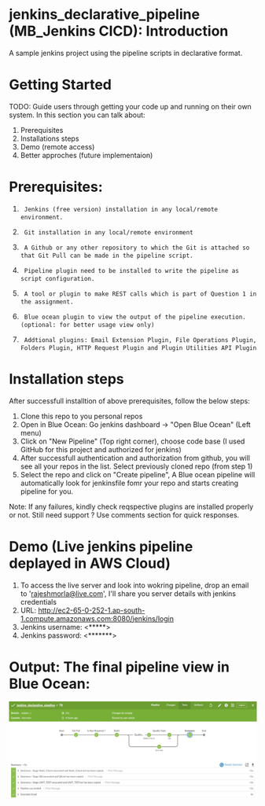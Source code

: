 # jenkins_declarative_pipeline (MB_Jenkins CICD): Introduction
A sample jenkins project using the pipeline scripts in declarative format.

# Getting Started
TODO: Guide users through getting your code up and running on their own system. In this section you can talk about:
1.	Prerequisites
2.	Installations steps
3.	Demo (remote access)
4.	Better approches (future implementaion)

# Prerequisites:

1.      Jenkins (free version) installation in any local/remote environment.

2.      Git installation in any local/remote environment

3.      A Github or any other repository to which the Git is attached so that Git Pull can be made in the pipeline script.

4.      Pipeline plugin need to be installed to write the pipeline as script configuration.

5.      A tool or plugin to make REST calls which is part of Question 1 in the assignment.

6.      Blue ocean plugin to view the output of the pipeline execution. (optional: for better usage view only)

7.      Addtional plugins: Email Extension Plugin, File Operations Plugin, Folders Plugin, HTTP Request Plugin and Plugin Utilities API Plugin


# Installation steps
After successfull installtion of above prerequisites, follow the below steps:
1. Clone this repo to you personal repos
2. Open in Blue Ocean: Go jenkins dashboard -> "Open Blue Ocean" (Left menu)
3. Click on "New Pipeline" (Top right corner), choose code base (I used GitHub for this project and authorized for jenkins)
4. After successfull authentication and authorization from github, you will see all your repos in the list. Select previously cloned repo (from step 1)
5. Select the repo and click on "Create pipeline", A Blue ocean pipeline will automatically look for jenkinsfile fomr your repo and starts creating pipeline for you.

Note: If any failures, kindly check reqspective plugins are installed properly or not. Still need support ? Use comments section for quick responses.

# Demo (Live jenkins pipeline deplayed in AWS Cloud)
1. To access the live server and look into wokring pipeline, drop an email to 'rajeshmorla@live.com', I'll share you server details with jenkins credentials
2. URL: http://ec2-65-0-252-1.ap-south-1.compute.amazonaws.com:8080/jenkins/login
3. Jenkins username: <*****>
4. Jenkins password: <*******>


# Output: The final pipeline view in Blue Ocean:

![alt text](https://github.com/rajeshmorla/jenkins_declarative_pipeline/blob/master/img/blu_ocean_view.JPG)
